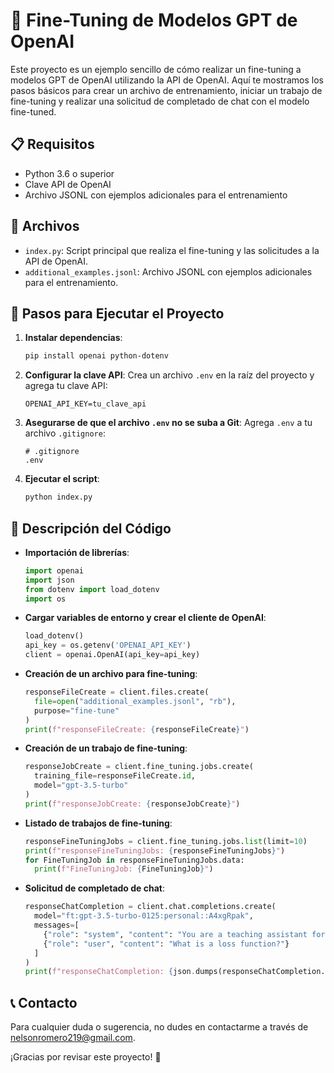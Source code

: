 # 🚀 Fine-Tuning de Modelos GPT de OpenAI

Este proyecto es un ejemplo sencillo de cómo realizar un fine-tuning a modelos GPT de OpenAI utilizando la API de OpenAI. Aquí te mostramos los pasos básicos para crear un archivo de entrenamiento, iniciar un trabajo de fine-tuning y realizar una solicitud de completado de chat con el modelo fine-tuned.

## 📋 Requisitos

- Python 3.6 o superior
- Clave API de OpenAI
- Archivo JSONL con ejemplos adicionales para el entrenamiento

## 📂 Archivos

- `index.py`: Script principal que realiza el fine-tuning y las solicitudes a la API de OpenAI.
- `additional_examples.jsonl`: Archivo JSONL con ejemplos adicionales para el entrenamiento.

## 🚀 Pasos para Ejecutar el Proyecto

1. **Instalar dependencias**:
   ```bash
   pip install openai python-dotenv
   ```

2. **Configurar la clave API**:
   Crea un archivo `.env` en la raíz del proyecto y agrega tu clave API:
   ```
   OPENAI_API_KEY=tu_clave_api
   ```

3. **Asegurarse de que el archivo `.env` no se suba a Git**:
   Agrega `.env` a tu archivo `.gitignore`:
   ```
   # .gitignore
   .env
   ```

4. **Ejecutar el script**:
   ```bash
   python index.py
   ```

## 📜 Descripción del Código

- **Importación de librerías**:
  ```python
  import openai
  import json
  from dotenv import load_dotenv
  import os
  ```

- **Cargar variables de entorno y crear el cliente de OpenAI**:
  ```python
  load_dotenv()
  api_key = os.getenv('OPENAI_API_KEY')
  client = openai.OpenAI(api_key=api_key)
  ```

- **Creación de un archivo para fine-tuning**:
  ```python
  responseFileCreate = client.files.create(
    file=open("additional_examples.jsonl", "rb"),
    purpose="fine-tune"
  )
  print(f"responseFileCreate: {responseFileCreate}")
  ```

- **Creación de un trabajo de fine-tuning**:
  ```python
  responseJobCreate = client.fine_tuning.jobs.create(
    training_file=responseFileCreate.id,
    model="gpt-3.5-turbo"
  )
  print(f"responseJobCreate: {responseJobCreate}")
  ```

- **Listado de trabajos de fine-tuning**:
  ```python
  responseFineTuningJobs = client.fine_tuning.jobs.list(limit=10)
  print(f"responseFineTuningJobs: {responseFineTuningJobs}")
  for FineTuningJob in responseFineTuningJobs.data:
    print(f"FineTuningJob: {FineTuningJob}")
  ```

- **Solicitud de completado de chat**:
  ```python
  responseChatCompletion = client.chat.completions.create(
    model="ft:gpt-3.5-turbo-0125:personal::A4xgRpak",
    messages=[
      {"role": "system", "content": "You are a teaching assistant for Machine Learning. You should help to user to answer on his question."},
      {"role": "user", "content": "What is a loss function?"}
    ]
  )
  print(f"responseChatCompletion: {json.dumps(responseChatCompletion.to_dict(), indent=2)}")
  ```

## 📞 Contacto

Para cualquier duda o sugerencia, no dudes en contactarme a través de [nelsonromero219@gmail.com](mailto:nelsonromero219@gmail.com).

¡Gracias por revisar este proyecto! 🎉
